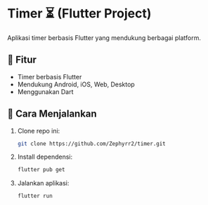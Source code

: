 # Timer ⏳ (Flutter Project)

Aplikasi timer berbasis Flutter yang mendukung berbagai platform.

## 📌 Fitur

- Timer berbasis Flutter
- Mendukung Android, iOS, Web, Desktop
- Menggunakan Dart

## 🚀 Cara Menjalankan

1. Clone repo ini:
   ```bash
   git clone https://github.com/Zephyrr2/timer.git
   ```
2. Install dependensi:
   ```bash
   flutter pub get
   ```
3. Jalankan aplikasi:
   ```bash
   flutter run
   ```

